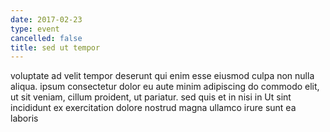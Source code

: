 ```yaml
---
date: 2017-02-23
type: event
cancelled: false
title: sed ut tempor
---
```

voluptate ad velit tempor deserunt qui enim esse eiusmod culpa non nulla aliqua. ipsum consectetur dolor eu aute minim adipiscing do commodo elit, ut sit veniam, cillum proident, ut pariatur. sed quis et in nisi in Ut sint incididunt ex exercitation dolore nostrud magna ullamco irure sunt ea laboris
